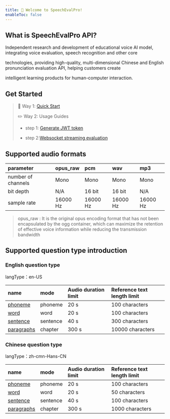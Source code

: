 ```yaml
---
title: 💜 Welcome to SpeechEvalPro! 
enableToc: false
---
```


## What is SpeechEvalPro API?

Independent research and development of educational voice AI model, integrating voice evaluation, speech recognition and other core 

technologies, providing high-quality, multi-dimensional Chinese and English pronunciation evaluation API, helping customers create 

intelligent learning products for human-computer interaction.

## Get Started
> 👀 Way 1:  [Quick Start](setup/quick_start.md)
>
> ✏️ Way 2: Usage Guides
> 
> - step 1: [Generate JWT token](setup/usage/token.md)
> 
> - step 2:[Websocket streaming evaluation](setup/usage/ws.md) 

## Supported audio formats

| parameter          | opus_raw | pcm      | wav      | mp3      |
|:-------------------|:---------|:---------|:---------|:---------|
| number of channels | Mono     | Mono     | Mono     | Mono     |
| bit depth          | N/A      | 16 bit   | 16 bit   | N/A      |
| sample rate        | 16000 Hz | 16000 Hz | 16000 Hz | 16000 Hz |


> opus_raw : It is the original opus encoding format that has not been encapsulated by the ogg container, which can maximize the retention of effective voice information while reducing the transmission bandwidth


## Supported question type introduction
### English question type

langType：en-US

| name                                   | mode      | Audio duration limit  | Reference text length limit  |
|:---------------------------------------|:----------|:----------------------|:-----------------------------|
| [phoneme](mode/en-basic/phoneme.md)    | phoneme   | 20 s                  | 100 characters               |
| [word](mode/en-basic/word.md)          | word      | 20 s                  | 100 characters               |
| [sentence](mode/en-basic/sentence.md)  | sentence  | 40 s                  | 300 characters               |
| [paragraphs](mode/en-basic/chapter.md) | chapter   | 300 s                 | 10000 characters             |

### Chinese question type

langType：zh-cmn-Hans-CN

| name                                   | mode      | Audio duration limit  | Reference text length limit  |
|:---------------------------------------|:----------|:----------------------|:-----------------------------|
| [phoneme](mode/zh-basic/phoneme.md)    | phoneme   | 20 s                  | 100 characters               |
| [word](mode/zh-basic/word.md)          | word      | 20 s                  | 50 characters                |
| [sentence](mode/zh-basic/sentence.md)  | sentence  | 40 s                  | 100 characters               |
| [paragraphs](mode/zh-basic/chapter.md) | chapter   | 300 s                 | 1000 characters              |
